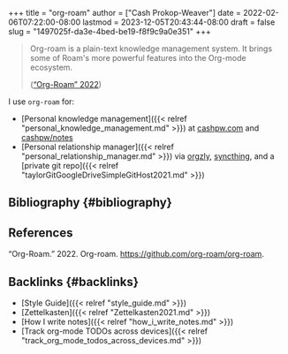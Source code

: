 +++
title = "org-roam"
author = ["Cash Prokop-Weaver"]
date = 2022-02-06T07:22:00-08:00
lastmod = 2023-12-05T20:43:44-08:00
draft = false
slug = "1497025f-da3e-4bed-be19-f8f9c9a0e351"
+++

> Org-roam is a plain-text knowledge management system. It brings some of Roam's more powerful features into the Org-mode ecosystem.
>
> (<a href="#citeproc_bib_item_1">“Org-Roam” 2022</a>)

I use `org-roam` for:

-   [Personal knowledge management]({{< relref "personal_knowledge_management.md" >}}) at [cashpw.com](https://cashpw.com) and [cashpw/notes](https://github.com/cashpw/notes)
-   [Personal relationship manager]({{< relref "personal_relationship_manager.md" >}}) via [orgzly](https://www.orgzly.com/), [syncthing](https://syncthing.net/), and a [private git repo]({{< relref "taylorGitGoogleDriveSimpleGitHost2021.md" >}})


## Bibliography {#bibliography}

## References

<style>.csl-entry{text-indent: -1.5em; margin-left: 1.5em;}</style><div class="csl-bib-body">
  <div class="csl-entry"><a id="citeproc_bib_item_1"></a>“Org-Roam.” 2022. Org-roam. <a href="https://github.com/org-roam/org-roam">https://github.com/org-roam/org-roam</a>.</div>
</div>


## Backlinks {#backlinks}

-   [Style Guide]({{< relref "style_guide.md" >}})
-   [Zettelkasten]({{< relref "Zettelkasten2021.md" >}})
-   [How I write notes]({{< relref "how_i_write_notes.md" >}})
-   [Track org-mode TODOs across devices]({{< relref "track_org_mode_todos_across_devices.md" >}})
